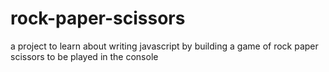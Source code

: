 # rock-paper-scissors

a project to learn about writing javascript by building a game of rock paper scissors to be played in the console